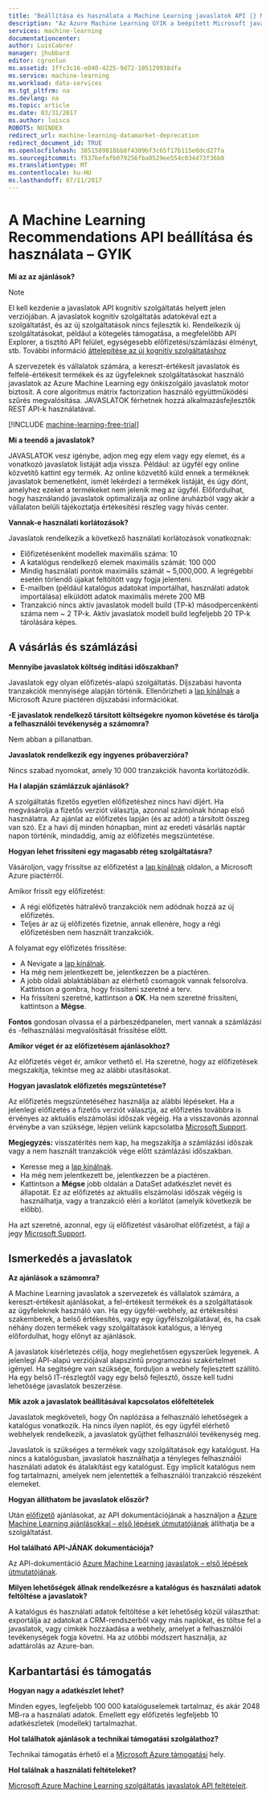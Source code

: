 ```yaml
---
title: "Beállítása és használata a Machine Learning javaslatok API |} Microsoft Docs"
description: "Az Azure Machine Learning GYIK a beépített Microsoft javaslatok API"
services: machine-learning
documentationcenter: 
author: LuisCabrer
manager: jhubbard
editor: cgronlun
ms.assetid: 1ffc3c16-e040-4225-9d72-105129938dfa
ms.service: machine-learning
ms.workload: data-services
ms.tgt_pltfrm: na
ms.devlang: na
ms.topic: article
ms.date: 03/31/2017
ms.author: luisca
ROBOTS: NOINDEX
redirect_url: machine-learning-datamarket-deprecation
redirect_document_id: TRUE
ms.openlocfilehash: 3851589818bb8f4309bf3c65f17b115e0dcd27fa
ms.sourcegitcommit: f537befafb079256fba0529ee554c034d73f36b0
ms.translationtype: MT
ms.contentlocale: hu-HU
ms.lasthandoff: 07/11/2017
---
```

# <a name="setting-up-and-using-machine-learning-recommendations-api-faq"></a>A Machine Learning Recommendations API beállítása és használata – GYIK
**Mi az az ajánlások?**

> [!NOTE]
> El kell kezdenie a javaslatok API kognitív szolgáltatás helyett jelen verziójában. A javaslatok kognitív szolgáltatás adatokéval ezt a szolgáltatást, és az új szolgáltatások nincs fejlesztik ki. Rendelkezik új szolgáltatásokat, például a kötegelés támogatása, a megfelelőbb API Explorer, a tisztító API felület, egységesebb előfizetési/számlázási élményt, stb.
> További információ [áttelepítése az új kognitív szolgáltatáshoz](http://aka.ms/recomigrate)
> 
> 

A szervezetek és vállalatok számára, a kereszt-értékesít javaslatok és felfelé-értékesít termékek és az ügyfeleknek szolgáltatásokat használó javaslatok az Azure Machine Learning egy önkiszolgáló javaslatok motor biztosít. A core algoritmus mátrix factorization használó együttműködési szűrés megvalósítása. JAVASLATOK férhetnek hozzá alkalmazásfejlesztők REST API-k használatával. 

[!INCLUDE [machine-learning-free-trial](../../includes/machine-learning-free-trial.md)]

**Mi a teendő a javaslatok?**

JAVASLATOK vesz igénybe, adjon meg egy elem vagy egy elemet, és a vonatkozó javaslatok listáját adja vissza. Például: az ügyfél egy online közvetítő kattint egy termék. Az online közvetítő küld ennek a terméknek javaslatok bemenetként, ismét lekérdezi a termékek listáját, és úgy dönt, amelyhez ezeket a termékeket nem jelenik meg az ügyfél. Előfordulhat, hogy használandó javaslatok optimalizálja az online áruházból vagy akár a vállalaton belüli tájékoztatja értékesítési részleg vagy hívás center.

**Vannak-e használati korlátozások?**

Javaslatok rendelkezik a következő használati korlátozások vonatkoznak:

* Előfizetésenként modellek maximális száma: 10
* A katalógus rendelkező elemek maximális számát: 100 000
* Mindig használati pontok maximális számát ~ 5,000,000. A legrégebbi esetén törlendő újakat feltöltött vagy fogja jelenteni.
* E-mailben (például katalógus adatokat importálhat, használati adatok importálása) elküldött adatok maximális mérete 200 MB
* Tranzakció nincs aktív javaslatok modell build (TP-k) másodpercenkénti száma nem ~ 2 TP-k. Aktív javaslatok modell build legfeljebb 20 TP-k tárolására képes.

## <a name="purchase-and-billing"></a>A vásárlás és számlázási
**Mennyibe javaslatok költség indítási időszakban?**

Javaslatok egy olyan előfizetés-alapú szolgáltatás. Díjszabási havonta tranzakciók mennyisége alapján történik. Ellenőrizheti a [lap kínálnak](https://datamarket.azure.com/dataset/amla/recommendations) a Microsoft Azure piactéren díjszabási információkat.

**-E javaslatok rendelkező társított költségekre nyomon követése és tárolja a felhasználói tevékenység a számomra?**

Nem abban a pillanatban.

**Javaslatok rendelkezik egy ingyenes próbaverzióra?**

Nincs szabad nyomokat, amely 10 000 tranzakciók havonta korlátozódik.

**Ha I alapján számlázzuk ajánlások?**

A szolgáltatás fizetős egyetlen előfizetéshez nincs havi díjért. Ha megvásárolja a fizetős verziót választja, azonnal számolnak hónap első használatra. Az ajánlat az előfizetés lapján (és az adót) a társított összeg van szó. Ez a havi díj minden hónapban, mint az eredeti vásárlás naptár napon történik, mindaddig, amíg az előfizetés megszüntetése. 

**Hogyan lehet frissíteni egy magasabb réteg szolgáltatásra?**

Vásároljon, vagy frissítse az előfizetést a [lap kínálnak](https://datamarket.azure.com/dataset/amla/recommendations) oldalon, a Microsoft Azure piactérről.

Amikor frissít egy előfizetést:

* A régi előfizetés hátralévő tranzakciók nem adódnak hozzá az új előfizetés. 
* Teljes ár az új előfizetés fizetnie, annak ellenére, hogy a régi előfizetésben nem használt tranzakciók.

A folyamat egy előfizetés frissítése:

* A Nevigate a [lap kínálnak](https://datamarket.azure.com/dataset/amla/recommendations).
* Ha még nem jelentkezett be, jelentkezzen be a piactéren.
* A jobb oldali ablaktáblában az elérhető csomagok vannak felsorolva. Kattintson a gombra, hogy frissíteni szeretné a terv.
* Ha frissíteni szeretné, kattintson a **OK**. Ha nem szeretné frissíteni, kattintson a **Mégse**.

**Fontos** gondosan olvassa el a párbeszédpanelen, mert vannak a számlázási és -felhasználási megvalósítását frissítése előtt.

**Amikor véget ér az előfizetésem ajánlásokhoz?**

Az előfizetés véget ér, amikor vethető el. Ha szeretné, hogy az előfizetések megszakítja, tekintse meg az alábbi utasításokat.

**Hogyan javaslatok előfizetés megszüntetése?**

Az előfizetés megszüntetéséhez használja az alábbi lépéseket. Ha a jelenlegi előfizetés a fizetős verziót választja, az előfizetés továbbra is érvényes az aktuális elszámolási időszak végéig. Ha a visszavonás azonnal érvénybe a van szüksége, lépjen velünk kapcsolatba [Microsoft Support](https://support.microsoft.com/oas/default.aspx?gprid=17024&st=1&wfxredirect=1&sd=gn).

**Megjegyzés:** visszatérítés nem kap, ha megszakítja a számlázási időszak vagy a nem használt tranzakciók vége előtt számlázási időszakban.

* Keresse meg a [lap kínálnak](https://datamarket.azure.com/dataset/amla/recommendations).
* Ha még nem jelentkezett be, jelentkezzen be a piactéren.
* Kattintson a **Mégse** jobb oldalán a DataSet adatkészlet nevét és állapotát. Ez az előfizetés az aktuális elszámolási időszak végéig is használhatja, vagy a tranzakció eléri a korlátot (amelyik következik be előbb).

Ha azt szeretné, azonnal, egy új előfizetést vásárolhat előfizetést, a fájl a jegy [Microsoft Support](https://support.microsoft.com/oas/default.aspx?gprid=17024&st=1&wfxredirect=1&sd=gn).

## <a name="getting-started-with-recommendations"></a>Ismerkedés a javaslatok
**Az ajánlások a számomra?** 

A Machine Learning javaslatok a szervezetek és vállalatok számára, a kereszt-értékesít ajánlásokat, a fel-értékesít termékek és a szolgáltatások az ügyfeleknek használó van. Ha egy ügyfél-webhely, az értékesítési szakemberek, a belső értékesítés, vagy egy ügyfélszolgálatával, és, ha csak néhány dozen termékek vagy szolgáltatások katalógus, a lényeg előfordulhat, hogy előnyt az ajánlások. 

A javaslatok kísérletezés célja, hogy meglehetősen egyszerűek legyenek. A jelenlegi API-alapú verziójával alapszintű programozási szakértelmet igényel. Ha segítségre van szüksége, forduljon a webhely fejlesztett szállító. Ha egy belső IT-részlegtől vagy egy belső fejlesztő, össze kell tudni lehetősége javaslatok beszerzése. 

**Mik azok a javaslatok beállításával kapcsolatos előfeltételek**

Javaslatok megköveteli, hogy Ön naplózása a felhasználó lehetőségek a katalógus vonatkozik. Ha nincs ilyen naplót, és egy ügyfél elérhető webhelyek rendelkezik, a javaslatok gyűjthet felhasználói tevékenység meg. 

Javaslatok is szükséges a termékek vagy szolgáltatások egy katalógust. Ha nincs a katalógusban, javaslatok használhatja a tényleges felhasználói használati adatok és átalakítást egy katalógust. Egy implicit katalógus nem fog tartalmazni, amelyek nem jelentették a felhasználói tranzakció részeként elemeket.

**Hogyan állíthatom be javaslatok először?**

Után [előfizető](https://datamarket.azure.com/dataset/amla/recommendations) ajánlásokat, az API dokumentációjának a használjon a [Azure Machine Learning ajánlásokkal – első lépések útmutatójának](machine-learning-recommendation-api-quick-start-guide.md) állíthatja be a szolgáltatást.

**Hol található API-JÁNAK dokumentációja?** 

Az API-dokumentáció [Azure Machine Learning javaslatok – első lépések útmutatójának](machine-learning-recommendation-api-quick-start-guide.md).

**Milyen lehetőségek állnak rendelkezésre a katalógus és használati adatok feltöltése a javaslatok?**

A katalógus és használati adatok feltöltése a két lehetőség közül választhat: exportálja az adatokat a CRM-rendszerből vagy más naplókat, és töltse fel a javaslatok, vagy címkék hozzáadása a webhely, amelyet a felhasználói tevékenységek fogja követni. Ha az utóbbi módszert használja, az adattárolás az Azure-ban.

## <a name="maintenance-and-support"></a>Karbantartási és támogatás
**Hogyan nagy a adatkészlet lehet?**

Minden egyes, legfeljebb 100 000 katalóguselemek tartalmaz, és akár 2048 MB-ra a használati adatok.
Emellett egy előfizetés legfeljebb 10 adatkészletek (modellek) tartalmazhat.

**Hol találhatok ajánlások a technikai támogatási szolgálathoz?**

Technikai támogatás érhető el a [Microsoft Azure támogatási](https://social.msdn.microsoft.com/forums/azure/home?forum=MachineLearning) hely.

**Hol találnak a használati feltételeket?**

[Microsoft Azure Machine Learning szolgáltatás javaslatok API feltételeit](https://datamarket.azure.com/dataset/amla/recommendations#terms).

